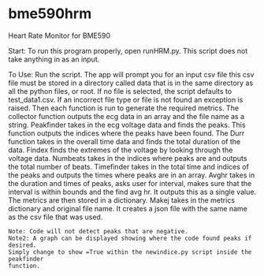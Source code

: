 # bme590hrm
Heart Rate Monitor for BME590

Start:
    To run this program properly, open runHRM.py. This script 
    does not take anything in as an input.
    
   To Use:
        Run the script. The app will prompt you for an input csv file
        this csv file must be stored in a directory called data that is in the same directory as all the python files, or root.
        If no file is selected, the script defaults to test_data1.csv.
        If an incorrect file type or file is not found an exception is raised.
        Then each function is run to generate the required metrics.
        The collector function outputs the ecg data in an array and the file name as a string.
        Peakfinder takes in the ecg voltage data and finds the peaks. This function outputs the indices where the peaks have been
        found. The Durr function takes in the overall time data and finds the total duration of the data.
        Findex finds the extremes of the voltage by looking through the voltage data.
        Numbeats takes in the indices where peaks are and outputs the total number of beats.
        Timefinder takes in the total time and indices of the peaks and outputs the
        times where peaks are in an array.
        Avghr takes in the duration and times of peaks, asks user for interval, makes sure
        that the interval is within bounds and the find avg hr.
        It outputs this as a single value.
        The metrics are then stored in a dictionary. 
        Makej takes in the metrics dictionary and original file name. It
        creates a json file with the same name as the csv file that was used.
        
    Note: Code will not detect peaks that are negative.
    Note2: A graph can be displayed showing where the code found peaks if desired.
    Simply change to show =True within the newindice.py script inside the peakfinder
    function.
        